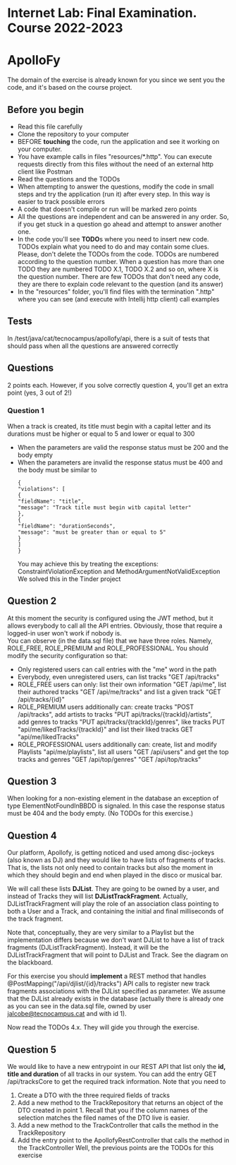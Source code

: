 # Internet Lab: Final Examination. Course 2022-2023
# ApolloFy

The domain of the exercise is already known for you since we sent you the code, and it's based on the course project. 

## Before you begin
* Read this file carefully
* Clone the repository to your computer
* BEFORE **touching** the code, run the application and see it working on your computer.
* You have example calls in files "resources/*.http". You can execute requests directly from this files without the need of an external http client like Postman
* Read the questions and the TODOs
* When attempting to answer the questions, modify the code in small steps and try the application (run it) after every step. In this way is easier to track possible errors
* A code that doesn't compile or run will be marked zero points
* All the questions are independent and can be answered in any order. So, if you get stuck in a question go ahead and attempt to answer another one.
* In the code you'll see **TODO**s where you need to insert new code. TODOs explain what you need to do and may contain some clues. Please,
  don't delete the TODOs from the code. TODOs are numbered according to the question number. When a question has more than one TODO they are
  numbered TODO X.1, TODO X.2 and so on, where X is the question number. There are few TODOs that don't need any code, they are there to explain code relevant to the question (and its answer)
* In the "resources" folder, you'll find files with the termination ".http" where you can see (and execute with Intellij http client) call examples

## Tests
In /test/java/cat/tecnocampus/apollofy/api, there is a suit of tests that should pass when all the questions are answered correctly

## Questions
2 points each.
However, if you solve correctly question 4, you'll get an extra point (yes, 3 out of 2!)
### Question 1 
When a track is created, its title must begin with a capital letter and its durations must be higher or equal to 5 and lower or equal to 300
* When the parameters are valid the response status must be 200 and the body empty
* When the parameters are invalid the response status must be 400 and the body must be similar to
  ```
  {
  "violations": [
  {
  "fieldName": "title",
  "message": "Track title must begin witb capital letter"
  },
  {
  "fieldName": "durationSeconds",
  "message": "must be greater than or equal to 5"
  }
  ]
  }
  ```
  You may achieve this by treating the exceptions: ConstraintViolationException and MethodArgumentNotValidException  
  We solved this in the Tinder project

## Question 2
  At this moment the security is configured using the JWT method, but it allows everybody to call all the API entries. Obviously, those
  that require a logged-in user won't work if nobody is.  
  You can observe (in the data.sql file) that we have three roles. Namely, ROLE_FREE, ROLE_PREMIUM and ROLE_PROFESSIONAL. You should modify
  the security configuration so that:
* Only registered users can call entries with the "me" word in the path
* Everybody, even unregistered users, can list tracks "GET /api/tracks"
* ROLE_FREE users can only: list their own information "GET /api/me", list their authored tracks "GET /api/me/tracks" and list a given track
  "GET /api/tracks/{id}"
* ROLE_PREMIUM users additionally can: create tracks "POST /api/tracks", add artists to tracks "PUT api/tracks/{trackId}/artists",  
  add genres to tracks "PUT api/tracks/{trackId}/genres", like tracks PUT "api/me/likedTracks/{trackId}" and list their liked tracks
  GET "api/me/likedTracks"
* ROLE_PROFESSIONAL users additionally can: create, list and modify Playlists "api/me/playlists", list all users "GET /api/users" and get
  the top tracks and genres "GET /api/top/genres" "GET /api/top/tracks"

## Question 3
When looking for a non-existing element in the database an exception of type ElementNotFoundInBBDD is signaled. In this
  case the response status must be 404 and the body empty.
(No TODOs for this exercise.)

## Question 4
Our platform, Apollofy, is getting noticed and used among disc-jockeys (also known as DJ) and they would like to have lists of fragments of tracks.
That is, the lists not only need to contain tracks but also the moment in which they should begin and end when played in the disco or musical bar.

We will call these lists **DJList**. They are going to be owned by a user, and instead of Tracks they will list **DJListTrackFragment**. Actually,
DJListTrackFragment will play the role of an association class pointing to both a User and a Track, and containing the initial and final 
milliseconds of the track fragment.

Note that, conceptually, they are very similar to a Playlist but the implementation differs because we don't want DJList to 
have a list of track fragments (DJListTrackFragment). Instead, it will be the DJListTrackFragment that will point to DJList and Track. 
See the diagram on the blackboard.

For this exercise you should **implement** a REST method that handles @PostMapping("/api/djlist/{id}/tracks") API calls to register new track
fragments associations with the DJList specified as parameter. We assume that the DJList already exists in the database 
(actually there is already one as you can see in the data.sql file, owned by user jalcobe@tecnocampus.cat and with id 1).

Now read the TODOs 4.x. They will gide you through the exercise.

## Question 5 
We would like to have a new entrypoint in our REST API that list only the **id, title and duration** of all tracks in our system. 
You can add the entry GET /api/tracksCore to get the required track information.
Note that you need to
1. Create a DTO with the three required fields of tracks
2. Add a new method to the TrackRepository that returns an object of the DTO created in point 1. Recall that you if the column names of the
selection matches the filed names of the DTO live is easier.
3. Add a new method to the TrackController that calls the method in the TrackRepository
5. Add the entry point to the ApollofyRestController that calls the method in the TrackController
Well, the previous points are the TODOs for this exercise




